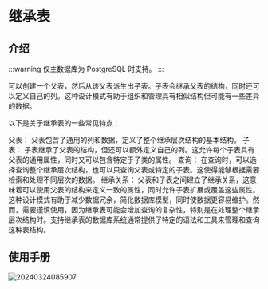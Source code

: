 # 继承表

<PluginInfo name="data-source-main"></PluginInfo>

## 介绍

:::warning
仅主数据库为 PostgreSQL 时支持。
:::

可以创建一个父表，然后从该父表派生出子表。子表会继承父表的结构，同时还可以定义自己的列。这种设计模式有助于组织和管理具有相似结构但可能有一些差异的数据。

以下是关于继承表的一些常见特点：

父表： 父表包含了通用的列和数据，定义了整个继承层次结构的基本结构。
子表： 子表继承了父表的结构，但还可以额外定义自己的列。这允许每个子表具有父表的通用属性，同时又可以包含特定于子类的属性。
查询： 在查询时，可以选择查询整个继承层次结构，也可以只查询父表或特定的子表。这使得能够根据需要检索和处理不同层次的数据。
继承关系： 父表和子表之间建立了继承关系，这意味着可以使用父表的结构来定义一致的属性，同时允许子表扩展或覆盖这些属性。
这种设计模式有助于减少数据冗余，简化数据库模型，同时使数据更容易维护。然而，需要谨慎使用，因为继承表可能会增加查询的复杂性，特别是在处理整个继承层次结构时。支持继承表的数据库系统通常提供了特定的语法和工具来管理和查询这种表结构。


## 使用手册

![20240324085907](https://static-docs.nocobase.com/20240324085907.png)